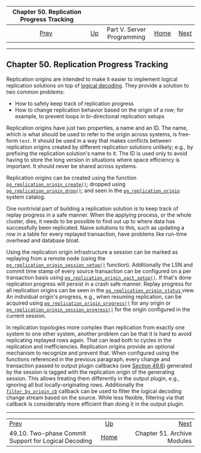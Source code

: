 <!--?xml version="1.0" encoding="UTF-8" standalone="no"?-->

|                                Chapter 50. Replication Progress Tracking                               |                                                            |                            |                                                       |                                                             |
| :----------------------------------------------------------------------------------------------------: | :--------------------------------------------------------- | :------------------------: | ----------------------------------------------------: | ----------------------------------------------------------: |
| [Prev](logicaldecoding-two-phase-commits.html "49.10. Two-phase Commit Support for Logical Decoding")  | [Up](server-programming.html "Part V. Server Programming") | Part V. Server Programming | [Home](index.html "PostgreSQL 17devel Documentation") |  [Next](archive-modules.html "Chapter 51. Archive Modules") |

***

## Chapter 50. Replication Progress Tracking



Replication origins are intended to make it easier to implement logical replication solutions on top of [logical decoding](logicaldecoding.html "Chapter 49. Logical Decoding"). They provide a solution to two common problems:

*   How to safely keep track of replication progress
*   How to change replication behavior based on the origin of a row; for example, to prevent loops in bi-directional replication setups

Replication origins have just two properties, a name and an ID. The name, which is what should be used to refer to the origin across systems, is free-form `text`. It should be used in a way that makes conflicts between replication origins created by different replication solutions unlikely; e.g., by prefixing the replication solution's name to it. The ID is used only to avoid having to store the long version in situations where space efficiency is important. It should never be shared across systems.

Replication origins can be created using the function [`pg_replication_origin_create()`](functions-admin.html#PG-REPLICATION-ORIGIN-CREATE); dropped using [`pg_replication_origin_drop()`](functions-admin.html#PG-REPLICATION-ORIGIN-DROP); and seen in the [`pg_replication_origin`](catalog-pg-replication-origin.html "53.44. pg_replication_origin") system catalog.

One nontrivial part of building a replication solution is to keep track of replay progress in a safe manner. When the applying process, or the whole cluster, dies, it needs to be possible to find out up to where data has successfully been replicated. Naive solutions to this, such as updating a row in a table for every replayed transaction, have problems like run-time overhead and database bloat.

Using the replication origin infrastructure a session can be marked as replaying from a remote node (using the [`pg_replication_origin_session_setup()`](functions-admin.html#PG-REPLICATION-ORIGIN-SESSION-SETUP) function). Additionally the LSN and commit time stamp of every source transaction can be configured on a per transaction basis using [`pg_replication_origin_xact_setup()`](functions-admin.html#PG-REPLICATION-ORIGIN-XACT-SETUP). If that's done replication progress will persist in a crash safe manner. Replay progress for all replication origins can be seen in the [`pg_replication_origin_status` ](view-pg-replication-origin-status.html "54.18. pg_replication_origin_status")view. An individual origin's progress, e.g., when resuming replication, can be acquired using [`pg_replication_origin_progress()`](functions-admin.html#PG-REPLICATION-ORIGIN-PROGRESS) for any origin or [`pg_replication_origin_session_progress()`](functions-admin.html#PG-REPLICATION-ORIGIN-SESSION-PROGRESS) for the origin configured in the current session.

In replication topologies more complex than replication from exactly one system to one other system, another problem can be that it is hard to avoid replicating replayed rows again. That can lead both to cycles in the replication and inefficiencies. Replication origins provide an optional mechanism to recognize and prevent that. When configured using the functions referenced in the previous paragraph, every change and transaction passed to output plugin callbacks (see [Section 49.6](logicaldecoding-output-plugin.html "49.6. Logical Decoding Output Plugins")) generated by the session is tagged with the replication origin of the generating session. This allows treating them differently in the output plugin, e.g., ignoring all but locally-originating rows. Additionally the [`filter_by_origin_cb`](logicaldecoding-output-plugin.html#LOGICALDECODING-OUTPUT-PLUGIN-FILTER-ORIGIN "49.6.4.7. Origin Filter Callback") callback can be used to filter the logical decoding change stream based on the source. While less flexible, filtering via that callback is considerably more efficient than doing it in the output plugin.

***

|                                                                                                        |                                                            |                                                             |
| :----------------------------------------------------------------------------------------------------- | :--------------------------------------------------------: | ----------------------------------------------------------: |
| [Prev](logicaldecoding-two-phase-commits.html "49.10. Two-phase Commit Support for Logical Decoding")  | [Up](server-programming.html "Part V. Server Programming") |  [Next](archive-modules.html "Chapter 51. Archive Modules") |
| 49.10. Two-phase Commit Support for Logical Decoding                                                   |    [Home](index.html "PostgreSQL 17devel Documentation")   |                                 Chapter 51. Archive Modules |
